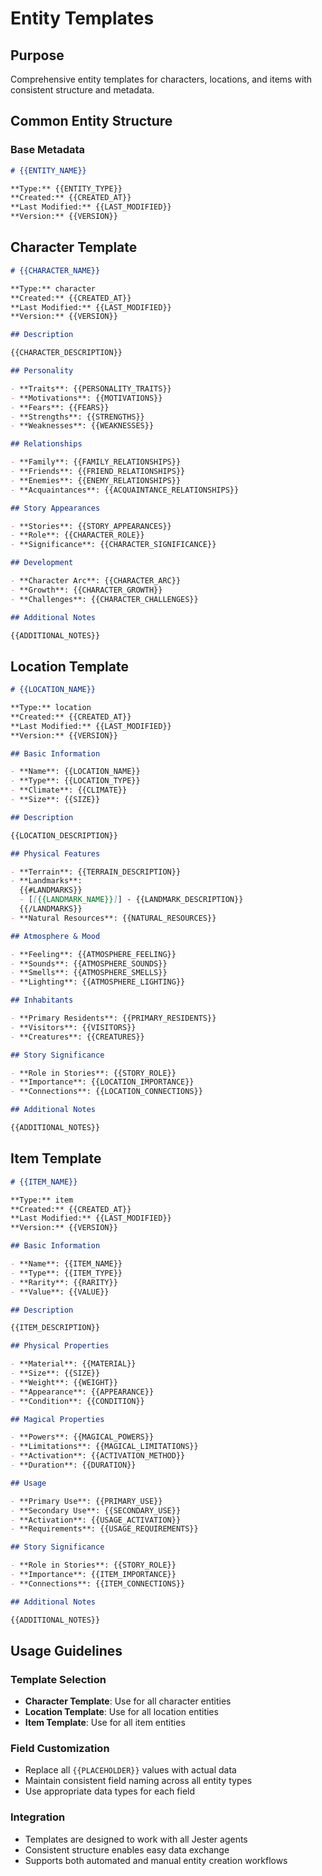 



# Entity Templates

## Purpose

Comprehensive entity templates for characters, locations, and items with consistent structure and metadata.

## Common Entity Structure

### Base Metadata
```markdown
# {{ENTITY_NAME}}

**Type:** {{ENTITY_TYPE}}  
**Created:** {{CREATED_AT}}  
**Last Modified:** {{LAST_MODIFIED}}  
**Version:** {{VERSION}}
```

## Character Template

```markdown
# {{CHARACTER_NAME}}

**Type:** character  
**Created:** {{CREATED_AT}}  
**Last Modified:** {{LAST_MODIFIED}}  
**Version:** {{VERSION}}

## Description

{{CHARACTER_DESCRIPTION}}

## Personality

- **Traits**: {{PERSONALITY_TRAITS}}
- **Motivations**: {{MOTIVATIONS}}
- **Fears**: {{FEARS}}
- **Strengths**: {{STRENGTHS}}
- **Weaknesses**: {{WEAKNESSES}}

## Relationships

- **Family**: {{FAMILY_RELATIONSHIPS}}
- **Friends**: {{FRIEND_RELATIONSHIPS}}
- **Enemies**: {{ENEMY_RELATIONSHIPS}}
- **Acquaintances**: {{ACQUAINTANCE_RELATIONSHIPS}}

## Story Appearances

- **Stories**: {{STORY_APPEARANCES}}
- **Role**: {{CHARACTER_ROLE}}
- **Significance**: {{CHARACTER_SIGNIFICANCE}}

## Development

- **Character Arc**: {{CHARACTER_ARC}}
- **Growth**: {{CHARACTER_GROWTH}}
- **Challenges**: {{CHARACTER_CHALLENGES}}

## Additional Notes

{{ADDITIONAL_NOTES}}
```

## Location Template

```markdown
# {{LOCATION_NAME}}

**Type:** location  
**Created:** {{CREATED_AT}}  
**Last Modified:** {{LAST_MODIFIED}}  
**Version:** {{VERSION}}

## Basic Information

- **Name**: {{LOCATION_NAME}}
- **Type**: {{LOCATION_TYPE}}
- **Climate**: {{CLIMATE}}
- **Size**: {{SIZE}}

## Description

{{LOCATION_DESCRIPTION}}

## Physical Features

- **Terrain**: {{TERRAIN_DESCRIPTION}}
- **Landmarks**: 
  {{#LANDMARKS}}
  - [[{{LANDMARK_NAME}}]] - {{LANDMARK_DESCRIPTION}}
  {{/LANDMARKS}}
- **Natural Resources**: {{NATURAL_RESOURCES}}

## Atmosphere & Mood

- **Feeling**: {{ATMOSPHERE_FEELING}}
- **Sounds**: {{ATMOSPHERE_SOUNDS}}
- **Smells**: {{ATMOSPHERE_SMELLS}}
- **Lighting**: {{ATMOSPHERE_LIGHTING}}

## Inhabitants

- **Primary Residents**: {{PRIMARY_RESIDENTS}}
- **Visitors**: {{VISITORS}}
- **Creatures**: {{CREATURES}}

## Story Significance

- **Role in Stories**: {{STORY_ROLE}}
- **Importance**: {{LOCATION_IMPORTANCE}}
- **Connections**: {{LOCATION_CONNECTIONS}}

## Additional Notes

{{ADDITIONAL_NOTES}}
```

## Item Template

```markdown
# {{ITEM_NAME}}

**Type:** item  
**Created:** {{CREATED_AT}}  
**Last Modified:** {{LAST_MODIFIED}}  
**Version:** {{VERSION}}

## Basic Information

- **Name**: {{ITEM_NAME}}
- **Type**: {{ITEM_TYPE}}
- **Rarity**: {{RARITY}}
- **Value**: {{VALUE}}

## Description

{{ITEM_DESCRIPTION}}

## Physical Properties

- **Material**: {{MATERIAL}}
- **Size**: {{SIZE}}
- **Weight**: {{WEIGHT}}
- **Appearance**: {{APPEARANCE}}
- **Condition**: {{CONDITION}}

## Magical Properties

- **Powers**: {{MAGICAL_POWERS}}
- **Limitations**: {{MAGICAL_LIMITATIONS}}
- **Activation**: {{ACTIVATION_METHOD}}
- **Duration**: {{DURATION}}

## Usage

- **Primary Use**: {{PRIMARY_USE}}
- **Secondary Use**: {{SECONDARY_USE}}
- **Activation**: {{USAGE_ACTIVATION}}
- **Requirements**: {{USAGE_REQUIREMENTS}}

## Story Significance

- **Role in Stories**: {{STORY_ROLE}}
- **Importance**: {{ITEM_IMPORTANCE}}
- **Connections**: {{ITEM_CONNECTIONS}}

## Additional Notes

{{ADDITIONAL_NOTES}}
```

## Usage Guidelines

### Template Selection
- **Character Template**: Use for all character entities
- **Location Template**: Use for all location entities
- **Item Template**: Use for all item entities

### Field Customization
- Replace all `{{PLACEHOLDER}}` values with actual data
- Maintain consistent field naming across all entity types
- Use appropriate data types for each field

### Integration
- Templates are designed to work with all Jester agents
- Consistent structure enables easy data exchange
- Supports both automated and manual entity creation workflows
